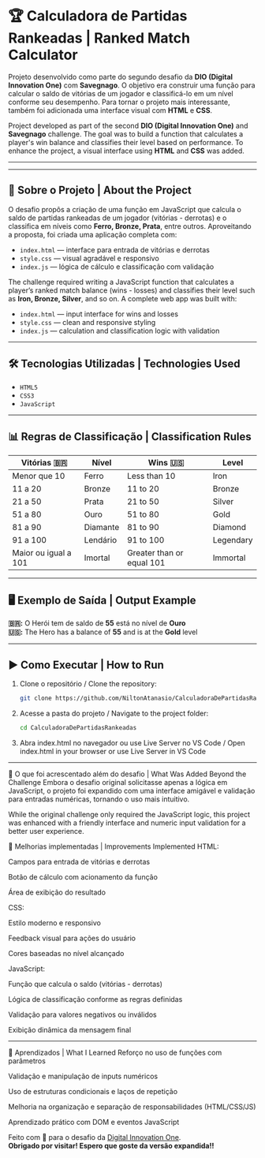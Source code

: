 # 🏆 Calculadora de Partidas Rankeadas | Ranked Match Calculator

Projeto desenvolvido como parte do segundo desafio da **DIO (Digital Innovation One)** com **Savegnago**. O objetivo era construir uma função para calcular o saldo de vitórias de um jogador e classificá-lo em um nível conforme seu desempenho. Para tornar o projeto mais interessante, também foi adicionada uma interface visual com **HTML** e **CSS**.

Project developed as part of the second **DIO (Digital Innovation One)** and **Savegnago** challenge. The goal was to build a function that calculates a player's win balance and classifies their level based on performance. To enhance the project, a visual interface using **HTML** and **CSS** was added.

---

---

## 📌 Sobre o Projeto | About the Project

O desafio propôs a criação de uma função em JavaScript que calcula o saldo de partidas rankeadas de um jogador (vitórias - derrotas) e o classifica em níveis como **Ferro, Bronze, Prata**, entre outros. Aproveitando a proposta, foi criada uma aplicação completa com:

- `index.html` — interface para entrada de vitórias e derrotas
- `style.css` — visual agradável e responsivo
- `index.js` — lógica de cálculo e classificação com validação

The challenge required writing a JavaScript function that calculates a player’s ranked match balance (wins - losses) and classifies their level such as **Iron, Bronze, Silver**, and so on. A complete web app was built with:

- `index.html` — input interface for wins and losses
- `style.css` — clean and responsive styling
- `index.js` — calculation and classification logic with validation

---

## 🛠️ Tecnologias Utilizadas | Technologies Used

- `HTML5`
- `CSS3`
- `JavaScript`

---

## 📊 Regras de Classificação | Classification Rules

| Vitórias 🇧🇷          | Nível    | Wins 🇺🇸                   | Level     |
| -------------------- | -------- | ------------------------- | --------- |
| Menor que 10         | Ferro    | Less than 10              | Iron      |
| 11 a 20              | Bronze   | 11 to 20                  | Bronze    |
| 21 a 50              | Prata    | 21 to 50                  | Silver    |
| 51 a 80              | Ouro     | 51 to 80                  | Gold      |
| 81 a 90              | Diamante | 81 to 90                  | Diamond   |
| 91 a 100             | Lendário | 91 to 100                 | Legendary |
| Maior ou igual a 101 | Imortal  | Greater than or equal 101 | Immortal  |

---

## 🖥️ Exemplo de Saída | Output Example

**🇧🇷:** O Herói tem de saldo de **55** está no nível de **Ouro**  
**🇺🇸:** The Hero has a balance of **55** and is at the **Gold** level

---

## ▶️ Como Executar | How to Run

1. Clone o repositório / Clone the repository:

   ```bash
   git clone https://github.com/NiltonAtanasio/CalculadoraDePartidasRankeadas

   ```

2. Acesse a pasta do projeto / Navigate to the project folder:

   ```bash
   cd CalculadoraDePartidasRankeadas

   ```

3. Abra index.html no navegador ou use Live Server no VS Code / Open index.html in your browser or use Live Server in VS Code

---

🚀 O que foi acrescentado além do desafio | What Was Added Beyond the Challenge
Embora o desafio original solicitasse apenas a lógica em JavaScript, o projeto foi expandido com uma interface amigável e validação para entradas numéricas, tornando o uso mais intuitivo.

While the original challenge only required the JavaScript logic, this project was enhanced with a friendly interface and numeric input validation for a better user experience.

🔧 Melhorias implementadas | Improvements Implemented
HTML:

Campos para entrada de vitórias e derrotas

Botão de cálculo com acionamento da função

Área de exibição do resultado

CSS:

Estilo moderno e responsivo

Feedback visual para ações do usuário

Cores baseadas no nível alcançado

JavaScript:

Função que calcula o saldo (vitórias - derrotas)

Lógica de classificação conforme as regras definidas

Validação para valores negativos ou inválidos

Exibição dinâmica da mensagem final

---

🧠 Aprendizados | What I Learned
Reforço no uso de funções com parâmetros

Validação e manipulação de inputs numéricos

Uso de estruturas condicionais e laços de repetição

Melhoria na organização e separação de responsabilidades (HTML/CSS/JS)

Aprendizado prático com DOM e eventos JavaScript

Feito com 💙 para o desafio da [Digital Innovation One](https://www.dio.me).  
**Obrigado por visitar! Espero que goste da versão expandida!!**
